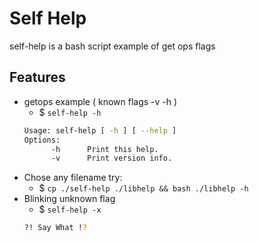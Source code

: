 # Self Help
self-help is a bash script example of get ops flags


## Features
- getops example ( known flags -v -h )
  - $ `self-help -h`
  ```bash
  Usage: self-help [ -h ] [ --help ]
  Options:
        -h      Print this help.
        -v      Print version info.
  ```
- Chose any filename try: 
  - $ `cp ./self-help ./libhelp && bash ./libhelp -h`
- Blinking unknown flag 
  - $ `self-help -x` 
  ```bash
  ?! Say What !?
  ```


